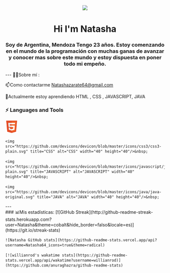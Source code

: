 <div id="header" align="center">
<img src="https://media.giphy.com/media/p1LuSFHnACBk09NOCG/giphy.gif" width="200"/>
    <h1 align="center">Hi  I'm Natasha</h1>
     <h3>Soy de Argentina, Mendoza Tengo 23 años.
        Estoy comenzando en el mundo de la programación con muchas ganas de avanzar y conocer mas sobre este mundo
        y estoy dispuesta en poner todo mi empeño.
     </h3>
</div>
---
👨‍💻Sobre mí :

📫Como contactarme Natashazarate64@gmail.com

🌱Actualmente estoy aprendiendo HTML , CSS , JAVASCRIPT, JAVA

<div align="left">
    <h3>⚡ Languages and Tools</h3>
    <img src="https://github.com/devicons/devicon/blob/master/icons/html5/html5-original.svg" title="HTM5" alt="HTML" width="40" height="40"/>&nbsp;
    
    <img src="https://github.com/devicons/devicon/blob/master/icons/css3/css3-plain.svg" title="CSS" alt="CSS" width="40" height="40"/>&nbsp;

    <img src="https://github.com/devicons/devicon/blob/master/icons/javascript/javascript-plain.svg" title="JAVASCRIPT" alt="JAVASCRIPT" width="40" height="40"/>&nbsp;

    <img src="https://github.com/devicons/devicon/blob/master/icons/java/java-original.svg" title="JAVA" alt="JAVA" width="40" height="40"/>&nbsp;

</div>
---
<div>
    ### 📊Mis estadísticas: 
    [![GitHub Streak](http://github-readme-streak-stats.herokuapp.com?user=Natasha&theme=cobalt&hide_border=falso&locale=es)](https://git.io/streak-stats)

    ![Natasha GitHub stats](https://github-readme-stats.vercel.app/api?username=Natasha64_icons=true&theme=radical)

    [![willianrod's wakatime stats](https://github-readme-stats.vercel.app/api/wakatime?username=willianrod)](https://github.com/anuraghazra/github-readme-stats)
</div>
